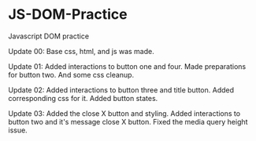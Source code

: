 # JS-DOM-Practice
 Javascript DOM practice

 Update 00: Base css, html, and js was made.

 Update 01: Added interactions to button one and four. Made preparations for button two. And some css cleanup.

 Update 02: Added interactions to button three and title button. Added corresponding css for it. Added button states.

 Update 03: Added the close X button and styling. Added interactions to button two and it's message close X button. Fixed the media query height issue.